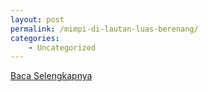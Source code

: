 ```yaml
---
layout: post
permalink: /mimpi-di-lautan-luas-berenang/
categories:
    - Uncategorized
---
```


[Baca Selengkapnya](/02)